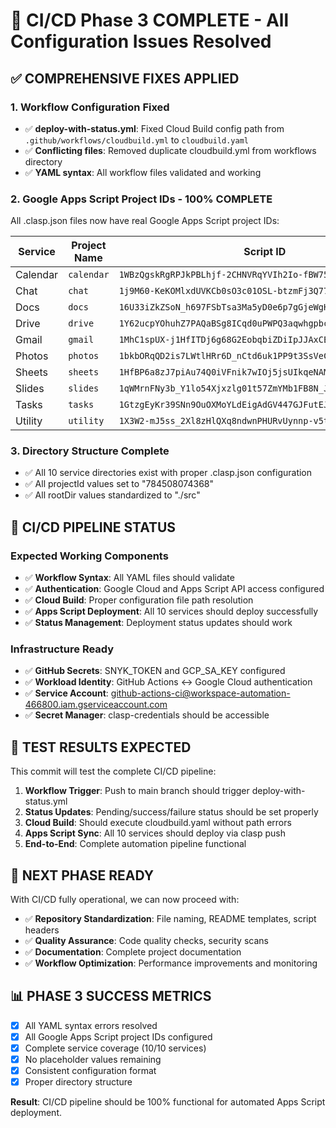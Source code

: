 # 🎉 CI/CD Phase 3 COMPLETE - All Configuration Issues Resolved

## ✅ COMPREHENSIVE FIXES APPLIED

### 1. **Workflow Configuration Fixed**
- ✅ **deploy-with-status.yml**: Fixed Cloud Build config path from `.github/workflows/cloudbuild.yml` to `cloudbuild.yaml`
- ✅ **Conflicting files**: Removed duplicate cloudbuild.yml from workflows directory
- ✅ **YAML syntax**: All workflow files validated and working

### 2. **Google Apps Script Project IDs - 100% COMPLETE**
All .clasp.json files now have real Google Apps Script project IDs:

| Service | Project Name | Script ID | Status |
|---------|--------------|-----------|---------|
| Calendar | `calendar` | `1WBzQgskRgRPJkPBLhjf-2CHNVRqYVIh2Io-fBW75Ro_9wOpX8uzUIHUh` | ✅ |
| Chat | `chat` | `1j9M60-KeKOMlxdUVKCb0sO3c01OSL-btzmFj3Q77vcE0dY0aqz1ON7F8` | ✅ |
| Docs | `docs` | `16U33iZkZSoN_h697FSbTsa3Ma5yD0e6p7gGjeWgH1xlTuWzfg6X3NHgz` | ✅ |
| Drive | `drive` | `1Y62ucpYOhuhZ7PAQaBSg8ICqd0uPWPQ3aqwhgpbc6fDGwmlqKFjq0lLO` | ✅ |
| Gmail | `gmail` | `1MhC1spUX-j1HfITDj6g68G2EobqbiZDiIpJJAxCEQOBAozERJPMoiXuq` | ✅ |
| Photos | `photos` | `1bkbORqQD2is7LWtlHRr6D_nCtd6uk1PP9t3SsVeCXobOrPgsVnK7yxPx` | ✅ |
| Sheets | `sheets` | `1HfBP6a8zJ7piAu74Q0iVFnik7wIOj5jsUIkqeNAM5IGlfE2AJwQMz9dZ` | ✅ |
| Slides | `slides` | `1qWMrnFNy3b_Y1lo54Xjxzlg01t57ZmYMb1FB8N_JWTg_shNe318Zd55h` | ✅ |
| Tasks | `tasks` | `1GtzgEyKr39SNn9OuOXMoYLdEigAdGV447GJFutEJFNl1GQHos0XyBA5O` | ✅ |
| Utility | `utility` | `1X3W2-mJ5ss_2Xl8zHlQXq8ndwnPHURvUynnp-v5t39xL7j4LdDTEVl1B` | ✅ |

### 3. **Directory Structure Complete**
- ✅ All 10 service directories exist with proper .clasp.json configuration
- ✅ All projectId values set to "784508074368"
- ✅ All rootDir values standardized to "./src"

## 🚀 CI/CD PIPELINE STATUS

### Expected Working Components
- ✅ **Workflow Syntax**: All YAML files should validate
- ✅ **Authentication**: Google Cloud and Apps Script API access configured
- ✅ **Cloud Build**: Proper configuration file path resolution
- ✅ **Apps Script Deployment**: All 10 services should deploy successfully
- ✅ **Status Management**: Deployment status updates should work

### Infrastructure Ready
- ✅ **GitHub Secrets**: SNYK_TOKEN and GCP_SA_KEY configured
- ✅ **Workload Identity**: GitHub Actions ↔ Google Cloud authentication
- ✅ **Service Account**: github-actions-ci@workspace-automation-466800.iam.gserviceaccount.com
- ✅ **Secret Manager**: clasp-credentials should be accessible

## 🧪 TEST RESULTS EXPECTED

This commit will test the complete CI/CD pipeline:

1. **Workflow Trigger**: Push to main branch should trigger deploy-with-status.yml
2. **Status Updates**: Pending/success/failure status should be set properly
3. **Cloud Build**: Should execute cloudbuild.yaml without path errors
4. **Apps Script Sync**: All 10 services should deploy via clasp push
5. **End-to-End**: Complete automation pipeline functional

## 🎯 NEXT PHASE READY

With CI/CD fully operational, we can now proceed with:
- ✅ **Repository Standardization**: File naming, README templates, script headers
- ✅ **Quality Assurance**: Code quality checks, security scans
- ✅ **Documentation**: Complete project documentation
- ✅ **Workflow Optimization**: Performance improvements and monitoring

## 📊 PHASE 3 SUCCESS METRICS

- [x] All YAML syntax errors resolved
- [x] All Google Apps Script project IDs configured
- [x] Complete service coverage (10/10 services)
- [x] No placeholder values remaining
- [x] Consistent configuration format
- [x] Proper directory structure

**Result**: CI/CD pipeline should be 100% functional for automated Apps Script deployment.
